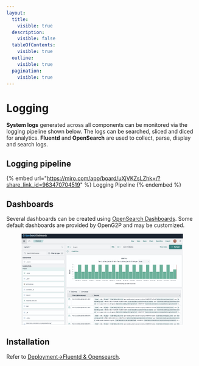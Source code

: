 ```yaml
---
layout:
  title:
    visible: true
  description:
    visible: false
  tableOfContents:
    visible: true
  outline:
    visible: true
  pagination:
    visible: true
---
```


# Logging

**System logs** generated across all components can be monitored via the logging pipeline shown below. The logs can be searched, sliced and diced for analytics.  **Fluentd** and **OpenSearch** are used to collect, parse, display and search logs.

## Logging pipeline

{% embed url="https://miro.com/app/board/uXjVKZsLZhk=/?share_link_id=963470704519" %}
Logging Pipeline
{% endembed %}

## Dashboards

Several dashboards can be created using [OpenSearch Dashboards](https://opensearch.org/docs/latest/dashboards/). Some default dashboards are provided by OpenG2P and may be customized.

<figure><img src="../.gitbook/assets/opensearch-log-dashboard.png" alt=""><figcaption></figcaption></figure>

## Installation

Refer to [Deployment->Fluentd & Opensearch](../deployment/base-infrastructure/openg2p-cluster/fluentd-and-opensearch/).
